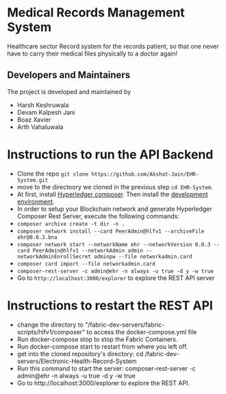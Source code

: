 # Medical Records Management System

Healthcare sector Record system for the records patient, so that one never have to carry their medical files physically to a doctor again!

## Developers and Maintainers
The project is developed and maintained by
- Harsh Keshruwala
- Devam Kalpesh Jani
- Boaz Xavier
- Arth Vahaluwala

# Instructions to run the API Backend
- Clone the repo `git clone https://github.com/Akshat-Jain/EHR-System.git`
- move to the directoory we cloned in the previous step `cd EHR-System`.
- At first, install [Hyperledger composer](https://hyperledger.github.io/composer/latest/installing/installing-prereqs.html). Then install the [development environment](https://hyperledger.github.io/composer/latest/installing/development-tools.html).
- In order to setup your Blockchain network and generate Hyperledger Composer Rest Server, execute the following commands:
- `composer archive create -t dir -n .`
- `composer network install --card PeerAdmin@hlfv1 --archiveFile ehr@0.0.3.bna`
- `composer network start --networkName ehr --networkVersion 0.0.3 --card PeerAdmin@hlfv1 --networkAdmin admin --networkAdminEnrollSecret adminpw --file networkadmin.card`
- `composer card import --file networkadmin.card` 
- `composer-rest-server -c admin@ehr -n always -u true -d y -w true`
- Go to `http://localhost:3000/explorer` to explore the REST API server


# Instructions to restart the REST API
- change the directory to "/fabric-dev-servers/fabric-scripts/hlfv1/composer" to access the docker-compose.yml file
- Run docker-compose stop to stop the Fabric Containers.
- Run docker-compose start to restart from where you left off.
- get into the cloned repository's directory: cd /fabric-dev-servers/Electronic-Health-Record-System
- Run this command to start the server: composer-rest-server -c admin@ehr -n always -u true -d y -w true
- Go to http://localhost:3000/explorer to explore the REST API.
